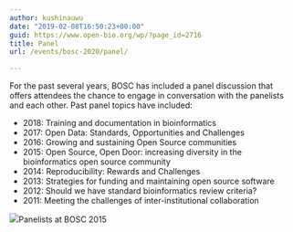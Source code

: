 ```yaml
---
author: kushinauwu
date: "2019-02-08T16:50:23+00:00"
guid: https://www.open-bio.org/wp/?page_id=2716
title: Panel
url: /events/bosc-2020/panel/

---
```

For the past several years, BOSC has included a panel discussion that offers attendees the chance to engage in conversation with the panelists and each other. Past panel topics have included:

- 2018: Training and documentation in bioinformatics
- 2017: Open Data: Standards, Opportunities and Challenges
- 2016: Growing and sustaining Open Source communities
- 2015: Open Source, Open Door: increasing diversity in the bioinformatics open source community
- 2014: Reproducibility: Rewards and Challenges
- 2013: Strategies for funding and maintaining open source software
- 2012: Should we have standard bioinformatics review criteria?
- 2011: Meeting the challenges of inter-institutional collaboration

![](/obf-hugo-test/wp/wp-content/uploads/2019/03/BOSC2015-panel-1-1024x521.jpg)Panelists at BOSC 2015
